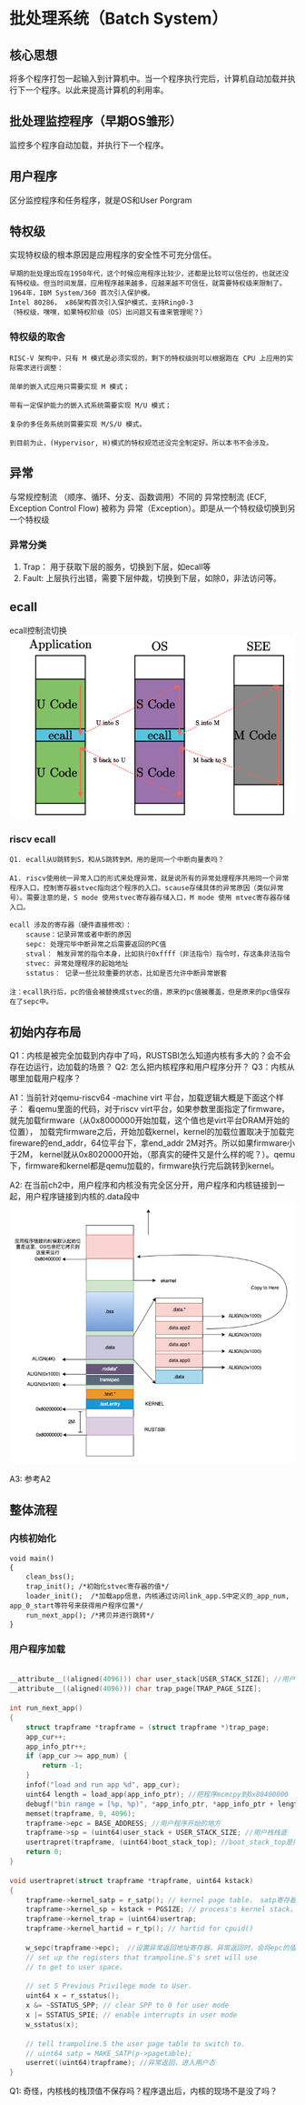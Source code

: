 # 批处理系统（Batch System）
## 核心思想
将多个程序打包一起输入到计算机中。当一个程序执行完后，计算机自动加载并执行下一个程序。以此来提高计算机的利用率。

## 批处理监控程序（早期OS雏形）
监控多个程序自动加载，并执行下一个程序。

## 用户程序
区分监控程序和任务程序，就是OS和User Porgram

## 特权级
实现特权级的根本原因是应用程序的安全性不可充分信任。
```
早期的批处理出现在1950年代，这个时候应用程序比较少，还都是比较可以信任的，也就还没有特权级。但当时间发展，应用程序越来越多，应越来越不可信任，就需要特权级来限制了。
1964年，IBM System/360 首次引入保护模。
Intel 80286， x86架构首次引入保护模式，支持Ring0-3
（特权级，嘿嘿，如果特权阶级（OS）出问题又有谁来管理呢？）
```
### 特权级的取舍
```
RISC-V 架构中，只有 M 模式是必须实现的，剩下的特权级则可以根据跑在 CPU 上应用的实际需求进行调整：

简单的嵌入式应用只需要实现 M 模式；

带有一定保护能力的嵌入式系统需要实现 M/U 模式；

复杂的多任务系统则需要实现 M/S/U 模式。

到目前为止，(Hypervisor, H)模式的特权规范还没完全制定好。所以本书不会涉及。
```
## 异常 
与常规控制流 （顺序、循环、分支、函数调用）不同的 异常控制流 (ECF, Exception Control Flow) 被称为 异常（Exception）。即是从一个特权级切换到另一个特权级 
### 异常分类
1. Trap： 用于获取下层的服务，切换到下层，如ecall等
2. Fault: 上层执行出错，需要下层仲裁，切换到下层，如除0，非法访问等。

## ecall
ecall控制流切换
![ecall_trap_flow](./pictures/ecall_trap_flow.png)

### riscv ecall
```
Q1. ecall从U跳转到S，和从S跳转到M，用的是同一个中断向量表吗？

A1. riscv使用统一异常入口的形式来处理异常，就是说所有的异常处理程序共用同一个异常程序入口，控制寄存器stvec指向这个程序的入口。scause存储具体的异常原因（类似异常号）。需要注意的是，S mode 使用stvec寄存器存储入口，M mode 使用 mtvec寄存器存储入口。
```
```
ecall 涉及的寄存器（硬件直接修改）：
    scause：记录异常或者中断的原因
    sepc: 处理完毕中断异常之后需要返回的PC值
    stval： 触发异常的指令本身，比如执行0xffff（非法指令）指令时，存这条非法指令
    stvec: 异常处理程序的起始地址
    sstatus： 记录一些比较重要的状态，比如是否允许中断异常嵌套

注：ecall执行后，pc的值会被替换成stvec的值，原来的pc值被覆盖，但是原来的pc值保存在了sepc中。
```

## 初始内存布局
Q1：内核是被完全加载到内存中了吗，RUSTSBI怎么知道内核有多大的？会不会存在边运行，边加载的场景？
Q2: 怎么把内核程序和用户程序分开？
Q3：内核从哪里加载用户程序？

A1：当前针对qemu-riscv64 -machine virt 平台，加载逻辑大概是下面这个样子：
    看qemu里面的代码，对于riscv virt平台，如果参数里面指定了firmware，就先加载firmware（从0x8000000开始加载，这个值也是virt平台DRAM开始的位置），
    加载完firmware之后，开始加载kernel，kernel的加载位置取决于加载完fireware的end_addr，64位平台下，拿end_addr 2M对齐。所以如果firmware小于2M，
    kernel就从0x8020000开始，（那真实的硬件又是什么样的呢？）。qemu下，firmware和kernel都是qemu加载的，firmware执行完后跳转到kernel。

A2: 在当前ch2中，用户程序和内核没有完全区分开，用户程序和内核链接到一起，用户程序链接到内核的.data段中
![ch2 mmap](./pictures/ch2_mmap.png)

A3: 参考A2

## 整体流程
### 内核初始化
```
void main()
{
    clean_bss();
    trap_init(); /*初始化stvec寄存器的值*/
    loader_init();  /*加载app信息，内核通过访问link_app.S中定义的_app_num, app_0_start等符号来获得用户程序位置*/
    run_next_app(); /*拷贝并进行跳转*/
}
```
### 用户程序加载
```C

__attribute__((aligned(4096))) char user_stack[USER_STACK_SIZE]; //用户栈空间目前开辟在内核的数据段（之后肯定要改，不然会用户态写穿栈，会影响内核）
__attribute__((aligned(4096))) char trap_page[TRAP_PAGE_SIZE];

int run_next_app()
{
    struct trapframe *trapframe = (struct trapframe *)trap_page;
	app_cur++;
	app_info_ptr++;
	if (app_cur >= app_num) {
		return -1;
	}
	infof("load and run app %d", app_cur);
	uint64 length = load_app(app_info_ptr); //把程序mcmcpy到0x80400000
	debugf("bin range = [%p, %p)", *app_info_ptr, *app_info_ptr + length);
	memset(trapframe, 0, 4096);
	trapframe->epc = BASE_ADDRESS; //用户程序开始的地方
	trapframe->sp = (uint64)user_stack + USER_STACK_SIZE; //用户栈栈底
	usertrapret(trapframe, (uint64)boot_stack_top); //boot_stack_top是内核栈底
	return 0;
}

void usertrapret(struct trapframe *trapframe, uint64 kstack)
{
	trapframe->kernel_satp = r_satp(); // kernel page table， satp寄存器存放内核页表的页表基址（ch2 应该用不到）
	trapframe->kernel_sp = kstack + PGSIZE; // process's kernel stack，为啥要往上加一个PGSIZE？要做PGSIZE对齐，不应该减掉一个PGSIZE吗？
	trapframe->kernel_trap = (uint64)usertrap;
	trapframe->kernel_hartid = r_tp(); // hartid for cpuid()

	w_sepc(trapframe->epc);  //设置异常返回地址寄存器，异常返回时，会将epc的值同步成这个值
	// set up the registers that trampoline.S's sret will use
	// to get to user space.

	// set S Previous Privilege mode to User.
	uint64 x = r_sstatus();
	x &= ~SSTATUS_SPP; // clear SPP to 0 for user mode
	x |= SSTATUS_SPIE; // enable interrupts in user mode
	w_sstatus(x);

	// tell trampoline.S the user page table to switch to.
	// uint64 satp = MAKE_SATP(p->pagetable);
	userret((uint64)trapframe); //异常返回，进入用户态
}

```

Q1: 奇怪，内核栈的栈顶值不保存吗？程序退出后，内核的现场不是没了吗？